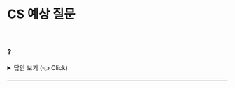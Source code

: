 # CS 예상 질문
<br>

### ?

<details>
   <summary> 답안 보기 (👈 Click)</summary>
<br />
[참고: Real MySQL] 
+ 
   
</details>

-----------------------

